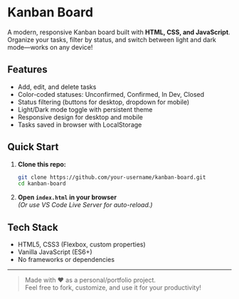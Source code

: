 # Kanban Board

A modern, responsive Kanban board built with **HTML, CSS, and JavaScript**.  
Organize your tasks, filter by status, and switch between light and dark mode—works on any device!

## Features

- Add, edit, and delete tasks
- Color-coded statuses: Unconfirmed, Confirmed, In Dev, Closed
- Status filtering (buttons for desktop, dropdown for mobile)
- Light/Dark mode toggle with persistent theme
- Responsive design for desktop and mobile
- Tasks saved in browser with LocalStorage

## Quick Start

1. **Clone this repo:**
    ```sh
    git clone https://github.com/your-username/kanban-board.git
    cd kanban-board
    ```

2. **Open `index.html` in your browser**  
    *(Or use VS Code Live Server for auto-reload.)*

## Tech Stack

- HTML5, CSS3 (Flexbox, custom properties)
- Vanilla JavaScript (ES6+)
- No frameworks or dependencies

---

> Made with ❤️ as a personal/portfolio project.  
> Feel free to fork, customize, and use it for your productivity!
